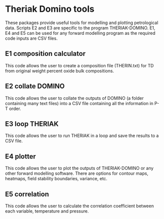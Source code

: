 # Theriak Domino tools
These packages provide useful tools for modelling and plotting petrological data. Scripts E2 and E3 are specific to the program THERIAK-DOMINO. E1, E4 and E5 can be used for any forward modelling program as the required code inputs are CSV files.

## E1 composition calculator
This code allows the user to create a composition file (THERIN.txt) for TD from original weight percent oxide bulk compositions.

## E2 collate DOMINO
This code allows the user to collate the outputs of DOMINO (a folder containing many text files) into a CSV file containing all the information in P-T order.

## E3 loop THERIAK
This code allows the user to run THERIAK in a loop and save the results to a CSV file.

## E4 plotter
This code allows the user to plot the outputs of THERIAK-DOMINO or any other forward modelling software. There are options for contour maps, heatmaps, field stability boundaries, variance, etc.

## E5 correlation
This code allows the user to calculate the correlation coefficient between each variable, temperature and pressure.

